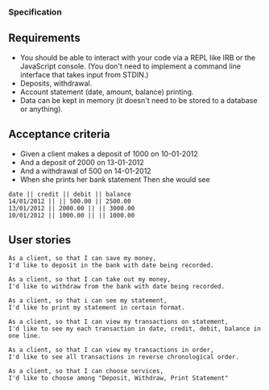 ### Specification

## Requirements
* You should be able to interact with your code via a REPL like IRB or the JavaScript console. (You don't need to implement a command line interface that takes input from STDIN.)
* Deposits, withdrawal.
* Account statement (date, amount, balance) printing.
* Data can be kept in memory (it doesn't need to be stored to a database or anything).
## Acceptance criteria
* Given a client makes a deposit of 1000 on 10-01-2012
* And a deposit of 2000 on 13-01-2012
* And a withdrawal of 500 on 14-01-2012
* When she prints her bank statement
Then she would see
```
date || credit || debit || balance
14/01/2012 || || 500.00 || 2500.00
13/01/2012 || 2000.00 || || 3000.00
10/01/2012 || 1000.00 || || 1000.00
```

## User stories
```
As a client, so that I can save my money,
I'd like to deposit in the bank with date being recorded.

As a client, so that I can take out my money,
I'd like to withdraw from the bank with date being recorded.

As a client, so that i can see my statement,
I'd like to print my statement in certain format.

As a client, so that I can view my transactions on statement,
I'd like to see my each transaction in date, credit, debit, balance in one line.

As a client, so that I can view my transactions in order,
I'd like to see all transactions in reverse chronological order.

As a client, so that I can choose services,
I'd like to choose among "Deposit, Withdraw, Print Statement"
```
